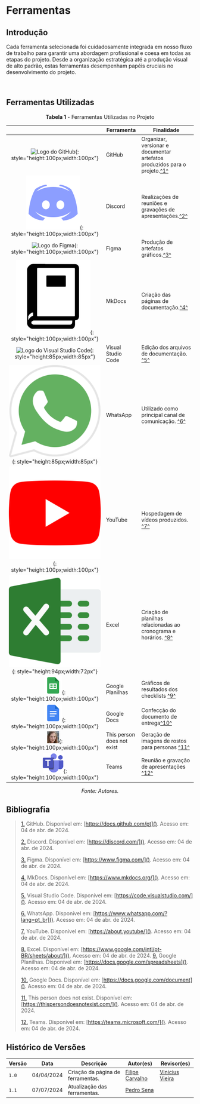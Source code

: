 # Ferramentas

## Introdução

Cada ferramenta selecionada foi cuidadosamente integrada em nosso fluxo de trabalho para garantir uma abordagem profissional e coesa em todas as etapas do projeto. Desde a organização estratégica até a produção visual de alto padrão, estas ferramentas desempenham papéis cruciais no desenvolvimento do projeto.

<p style="text-align: justify;">&emsp;&emsp;</p>

## Ferramentas Utilizadas

<center>

**Tabela 1** - Ferramentas Utilizadas no Projeto

|                                                                                                                                                                                                       | Ferramenta                | Finalidade                                                                                                  |
| :---------------------------------------------------------------------------------------------------------------------------------------------------------------------------------------------------: | ------------------------- | ----------------------------------------------------------------------------------------------------------- |
| ![Logo do GitHub](https://cdn.jsdelivr.net/gh/devicons/devicon@latest/icons/github/github-original.svg){: style="height:100px;width:100px"} | GitHub                    | Organizar, versionar e documentar artefatos produzidos para o projeto.<a id="anchor_1" href="#FRM1">^1^</a> |
|                                                    ![Logo do Discord](logos/icons8-discord-144.png){: style="height:100px;width:100px"}| Discord          | Realizações de reuniões e gravações de apresentações.<a id="anchor_2" href="#FRM2">^2^</a>                  |
|                                                          ![Logo do Figma](https://cdn.jsdelivr.net/gh/devicons/devicon@latest/icons/figma/figma-original.svg){: style="height:100px;width:100px"}                                                         | Figma                     | Produção de artefatos gráficos.<a id="anchor_3" href="#FRM3">^3^</a>                                        |
|                                                                          ![Logo do MkDocs](logos/MkDocs_Logo.png){: style="height:100px;width:100px"}                                                                          | MkDocs                    | Criação das páginas de documentação.<a id="anchor_4" href="#FRM4">^4^</a>                                   |
|                                                   ![Logo do Visual Studio Code](https://cdn.jsdelivr.net/gh/devicons/devicon@latest/icons/vscode/vscode-original.svg){: style="height:85px;width:85px"}                                                   | Visual Studio Code        | Edição dos arquivos de documentação. <a id="anchor_5" href="#FRM5">^5^</a>                                  |
|                                                       ![Logo do WhatsApp](logos/whatsapp.png){: style="height:85px;width:85px"}                                                       | WhatsApp                  | Utilizado como principal canal de comunicação. <a id="anchor_6" href="#FRM6">^6^</a>                        |
|                                                        ![Logo do Youtube](logos/youtube.png){: style="height:100px;width:100px"}                                                        | YouTube                   | Hospedagem de vídeos produzidos. <a id="anchor_7" href="#FRM7">^7^</a>                                      |
|                                                   ![Logo do Excel](logos/excel.png){: style="height:94px;width:72px"}                                                    | Excel          | Criação de planilhas relacionadas ao cronograma e horários. <a id="anchor_8" href="#FRM8">^8^</a>           |
| ![Planilhas](logos/image-1.png){: style="height:100px;width:100px"}|Google Planilhas  | Gráficos de resultados dos checklists <a id="anchor_9" href="#FRM7">^9^</a>|
| ![Docs](logos/image.png){: style="height:100px;width:100px"}|Google Docs  | Confecção do documento de entrega<a id="anchor_10" href="#FRM7">^10^</a> |
|![tpdne](logos/image-2.png){: style="height:100px;width:100px"}     |This person does not exist | Geração de imagens de rostos para personas <a id="anchor_11" href="#FRM7">^11^</a>|
|![alt text](logos/teams.png){: style="height:100px;width:100px"}     | Teams |  Reunião e gravação de apresentações <a id="anchor_12" href="#FRM7">^12^</a>|

_Fonte: Autores._

</center>

## Bibliografia

> <a id="FRM1" href="#anchor_1">1.</a> GitHub. Disponível em: [https://docs.github.com/pt](). Acesso em: 04 de abr. de 2024.
>
> <a id="FRM2" href="#anchor_2">2.</a> Discord. Disponível em: [https://discord.com/](). Acesso em: 04 de abr. de 2024.
>
> <a id="FRM3" href="#anchor_3">3.</a> Figma. Disponível em: [https://www.figma.com/](). Acesso em: 04 de abr. de 2024.
>
> <a id="FRM4" href="#anchor_4">4.</a> MkDocs. Disponível em: [https://www.mkdocs.org/](). Acesso em: 04 de abr. de 2024.
>
> <a id="FRM5" href="#anchor_5">5.</a> Visual Studio Code. Disponível em: [https://code.visualstudio.com/](). Acesso em: 04 de abr. de 2024.
>
> <a id="FRM6" href="#anchor_6">6.</a> WhatsApp. Disponível em: [https://www.whatsapp.com/?lang=pt_br](). Acesso em: 04 de abr. de 2024.
>
> <a id="FRM7" href="#anchor_7">7.</a> YouTube. Disponível em: [https://about.youtube/](). Acesso em: 04 de abr. de 2024.
>
> <a id="FRM8" href="#anchor_8">8.</a> Excel. Disponível em: [https://www.google.com/intl/pt-BR/sheets/about/](). Acesso em: 04 de abr. de 2024.
> <a id="FRM8" href="#anchor_9">9.</a> Google Planilhas. Disponível em: [https://docs.google.com/spreadsheets](). Acesso em: 04 de abr. de 2024.
>
> <a id="FRM8" href="#anchor_10">10.</a> Google Docs. Disponível em: [https://docs.google.com/document](). Acesso em: 04 de abr. de 2024.
>
> <a id="FRM8" href="#anchor_11">11.</a> This person does not exist. Disponível em: [https://thispersondoesnotexist.com/](). Acesso em: 04 de abr. de 2024.
>
> <a id="FRM8" href="#anchor_12">12.</a> Teams. Disponível em: [https://teams.microsoft.com/](). Acesso em: 04 de abr. de 2024.
>


## Histórico de Versões

| Versão | Data       | Descrição                                 | Autor(es)                                                                                         | Revisor(es)                                    |
| ------ | ---------- | ----------------------------------------- | ------------------------------------------------------------------------------------------------- | ---------------------------------------------- |
| `1.0`  | 04/04/2024 | Criação da página de ferramentas.         | [Filipe Carvalho](https://github.com/Filipe-002)| [Vinicius Vieira](https://github.com/viniciusvieira00) |
| `1.1`  | 07/07/2024 | Atualização das ferramentas.         | [Pedro Sena](https://github.com/pedroyen21)|  |